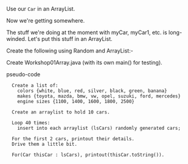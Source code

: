 Use our `Car` in an ArrayList.

Now we're getting somewhere.

The stuff we're doing at the moment with myCar, myCar1, etc. is long-winded.  Let's put this stuff in an ArrayList.

Create the following using Random and ArrayList:-

Create Workshop01Array.java (with its own main() for testing).

pseudo-code
```
  Create a list of:
    colors {white, blue, red, silver, black, green, banana}
    makes {toyota, mazda, bmw, vw, opel, suzuki, ford, mercedes}
    engine sizes {1100, 1400, 1600, 1800, 2500}

  Create an arraylist to hold 10 cars.

  Loop 40 times:
    insert into each arraylist (lsCars) randomly generated cars;

  For the first 2 cars, printout their details.
  Drive them a little bit.

  For(Car thisCar : lsCars), printout(thisCar.toString()).
```
